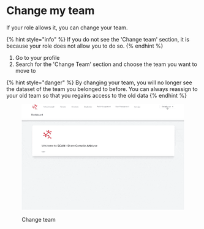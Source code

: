 # Change my team

If your role allows it, you can change your team.

{% hint style="info" %}
If you do not see the 'Change team' section, it is because your role does not allow you to do so.
{% endhint %}

1. Go to your profile
2. Search for the 'Change Team' section and choose the team you want to move to

{% hint style="danger" %}
By changing your team, you will no longer see the dataset of the team you belonged to before. You can always reassign to your old team so that you regains access to the old data
{% endhint %}

<figure><img src="../../.gitbook/assets/change_team.gif" alt=""><figcaption><p>Change team</p></figcaption></figure>
